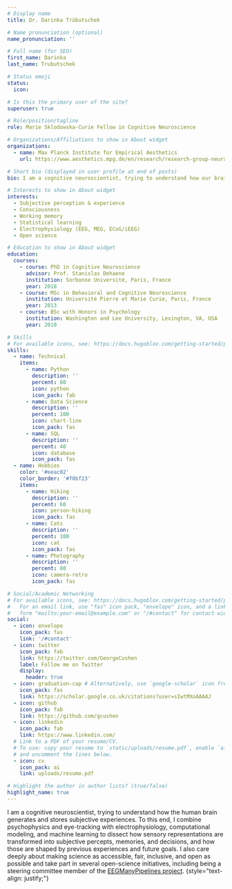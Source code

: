```yaml
---
# Display name
title: Dr. Darinka Trübutschek

# Name pronunciation (optional)
name_pronunciation: ''

# Full name (for SEO)
first_name: Darinka
last_name: Trubutschek

# Status emoji
status:
  icon: 

# Is this the primary user of the site?
superuser: true

# Role/position/tagline
role: Marie Sklodowska-Curie Fellow in Cognitive Neuroscience

# Organizations/Affiliations to show in About widget
organizations:
  - name: Max Planck Institute for Empirical Aesthetics
    url: https://www.aesthetics.mpg.de/en/research/research-group-neural-circuits-consciousness-and-cognition.html/

# Short bio (displayed in user profile at end of posts)
bio: I am a cognitive neuroscientist, trying to understand how our brain generates and stores subjective experience. Beyond that, I am also a newly minted mother *2.

# Interests to show in About widget
interests:
  - Subjective perception & experience
  - Consciousness
  - Working memory
  - Statistical learning
  - Electrophysiology (EEG, MEG, ECoG/iEEG)
  - Open science

# Education to show in About widget
education:
  courses:
    - course: PhD in Cognitive Neuroscience
      advisor: Prof. Stanislas Dehaene
      institution: Sorbonne Université, Paris, France
      year: 2018
    - course: MSc in Behavioral and Cognitive Neuroscience
      institution: Université Pierre et Marie Curie, Paris, France
      year: 2013
    - course: BSc with Honors in Psychology
      institution: Washington and Lee University, Lexington, VA, USA
      year: 2010

# Skills
# For available icons, see: https://docs.hugoblox.com/getting-started/page-builder/#icons
skills:
  - name: Technical
    items:
      - name: Python
        description: ''
        percent: 80
        icon: python
        icon_pack: fab
      - name: Data Science
        description: ''
        percent: 100
        icon: chart-line
        icon_pack: fas
      - name: SQL
        description: ''
        percent: 40
        icon: database
        icon_pack: fas
  - name: Hobbies
    color: '#eeac02'
    color_border: '#f0bf23'
    items:
      - name: Hiking
        description: ''
        percent: 60
        icon: person-hiking
        icon_pack: fas
      - name: Cats
        description: ''
        percent: 100
        icon: cat
        icon_pack: fas
      - name: Photography
        description: ''
        percent: 80
        icon: camera-retro
        icon_pack: fas

# Social/Academic Networking
# For available icons, see: https://docs.hugoblox.com/getting-started/page-builder/#icons
#   For an email link, use "fas" icon pack, "envelope" icon, and a link in the
#   form "mailto:your-email@example.com" or "/#contact" for contact widget.
social:
  - icon: envelope
    icon_pack: fas
    link: '/#contact'
  - icon: twitter
    icon_pack: fab
    link: https://twitter.com/GeorgeCushen
    label: Follow me on Twitter
    display:
      header: true
  - icon: graduation-cap # Alternatively, use `google-scholar` icon from `ai` icon pack
    icon_pack: fas
    link: https://scholar.google.co.uk/citations?user=sIwtMXoAAAAJ
  - icon: github
    icon_pack: fab
    link: https://github.com/gcushen
  - icon: linkedin
    icon_pack: fab
    link: https://www.linkedin.com/
  # Link to a PDF of your resume/CV.
  # To use: copy your resume to `static/uploads/resume.pdf`, enable `ai` icons in `params.yaml`,
  # and uncomment the lines below.
  - icon: cv
    icon_pack: ai
    link: uploads/resume.pdf

# Highlight the author in author lists? (true/false)
highlight_name: true
---
```


I am a cognitive neuroscientist, trying to understand how the human brain generates and stores subjective experiences. To this end, I combine psychophysics and eye-tracking with electrophysiology, computational modeling, and machine learning to dissect how sensory representations are transformed into subjective percepts, memories, and decisions, and how those are shaped by previous experiences and future goals. I also care deeply about making science as accessible, fair, inclusive, and open as possible and take part in several open-science initiatives, including being a steering committee member of the [EEGManyPipelines project](https://www.eegmanypipelines.org/).
{style="text-align: justify;"}
